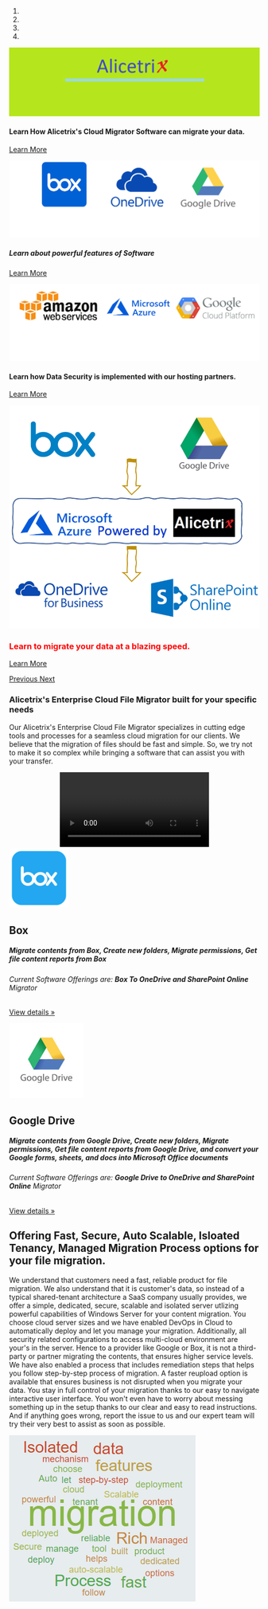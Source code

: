 
<body>

    
<div class="container">
    <p>
        &nbsp;
    </p>
   
   
    
</div>

<div class="container">
        


<div id="myCarousel" class="carousel slide" data-ride="carousel">
    <ol class="carousel-indicators">
        <li data-target="#myCarousel" data-slide-to="0" class=""></li>
        <li data-target="#myCarousel" data-slide-to="1" class=""></li>
        <li data-target="#myCarousel" data-slide-to="2" class=""></li>
        <li data-target="#myCarousel" data-slide-to="3" class="active"></li>
    </ol>
    <div class="carousel-inner">
        <div class="carousel-item">
            <img class="first-slide img-fluid" src="./localhost_files/Alicetrix.png" alt="">
            <div class="carousel-caption d-none d-md-block">
                <p>
                    </p><h4> Learn How Alicetrix's Cloud Migrator Software can migrate your data.</h4>
                    <a class="btn btn-lg btn-primary" href="./about" role="button"> Learn More   </a>
                <p></p>
            </div>
        </div>
        <div class="carousel-item">
            <img class="second-slide img-fluid" src="./localhost_files/Alicetrixb2.png" alt="">
            <div class="container-fluid">
                <div class="carousel-caption d-none d-md-block">
                    <p>
                        </p><h5> Learn about powerful features of Software</h5>
                        <a class="btn btn-lg btn-primary" href="./about" role="button"> Learn More   </a>
                    <p></p>
                </div>
            </div>
        </div>
        <div class="carousel-item">
            <img class="third-slide img-fluid" src="./localhost_files/Alicetrixb3.png" alt="">
            <div class="carousel-caption d-none d-md-block">
                <p>
                    </p>
                    <h4>
                        Learn how Data Security is implemented with our hosting partners.
                    </h4>
                    <a class="btn btn-lg btn-primary" href="./about" role="button"> Learn More   </a>
                <p></p>
            </div>
        </div>
        <div class="carousel-item active">
            <img class="fourth-slide img-fluid" src="./localhost_files/Alicetrix Graphics.png" alt="">
            <div class="carousel-caption d-none d-md-block">
                <p>
                    <font style=" color:red">
                        </font></p><h3><font style=" color:red">Learn to migrate your data at a blazing speed.</font></h3><font style=" color:red">
                        <a class="btn btn-lg btn-primary" href="./about" role="button"> Learn More   </a>
                    </font>
                <p></p>
            </div>
        </div>
    </div>
    <a class="carousel-control-prev" href="./#myCarousel" role="button" data-slide="prev">
        <span class="carousel-control-prev-icon" aria-hidden="true"></span>
        <span class="sr-only">Previous</span>
    </a>
    <a class="carousel-control-next" href="./#myCarousel" role="button" data-slide="next">
        <span class="carousel-control-next-icon" aria-hidden="true"></span>
        <span class="sr-only">Next</span>
    </a>
</div>




<!-- Marketing messaging and featurettes
================================================== -->
<!-- Wrap the rest of the page in another container to center all the content. -->
<div class="container-fluid">
    <div class="row jumbotron">
            <div class="col-md-7">
            <h3 class="featurette-heading">Alicetrix's Enterprise Cloud File Migrator <span class="text-muted"> built for your specific needs </span></h3>
            <p class="lead"> Our Alicetrix's Enterprise Cloud File Migrator specializes in cutting edge tools and processes for a seamless cloud migration for our clients. We believe that the migration of files should be fast and simple. So, we try not to make it so complex while bringing a software that can assist you with your transfer.
</p>
        </div>
    <div class="col-md-5">
        <div align="center">
            <video width="300" controls autoplay>
            <source src="about/Help/video/Alicetrix Video 1.mp4" type="video/mp4">
            Your browser does not support the video tag.
            </video>
        </div>   
    </div>        
</div>
    <!-- Three columns of text below the carousel -->
    <!-- START THE FEATURETTES -->
    <div class="row">
        <div class="col-lg-6">
            <img class="img-fluid " src="./localhost_files/box_logo.png" alt="" width="120">
            <h2>Box</h2>
            <h5>Migrate contents from Box, Create new folders, Migrate permissions, Get file content reports from Box</h5>
            <h6> Current Software Offerings are: <b>Box To OneDrive and SharePoint Online</b> Migrator </h6>
            <p><a class="btn btn-secondary" href="./about" role="button">View details »</a></p>
        </div><!-- /.col-lg-4 -->
        <div class="col-lg-6">
            <img class="img-fluid" src="./localhost_files/google.jpg" alt="" width="150">
            <h2>Google Drive</h2>
            <h5>Migrate contents from Google Drive, Create new folders, Migrate permissions, Get file content reports from Google Drive, and convert your Google forms, sheets, and docs into Microsoft Office documents</h5>
            <h6> Current Software Offerings are: <b>Google Drive to OneDrive and SharePoint Online</b> Migrator </h6>
            <p><a class="btn btn-secondary" href="./about" role="button">View details »</a></p>
        </div><!-- /.col-lg-4 -->      
    </div><!-- /.row -->
    <div class="row  jumbotron">
        <div class="col-md-7 order-md-2">
            <h2 class="featurette-heading">Offering Fast, Secure, Auto Scalable, Isloated Tenancy, Managed Migration Process <span class="text-muted"> options for your file migration.</span></h2>
            <p class="lead"> We understand that customers need a fast, reliable product for file migration. We also understand that it is customer's data, so instead of a typical shared-tenant architecture a SaaS company usually provides, we offer a simple, dedicated, secure, scalable and isolated server utlizing powerful capabilities of Windows Server for your content migration. You choose cloud server sizes and we have enabled DevOps in Cloud to automatically deploy and let you manage your migration. Additionally, all security related configurations to access multi-cloud environment are your's in the server. Hence to a provider like Google or Box, it is not a third-party or partner migrating the contents, that ensures higher service levels. We have also enabled a process that includes remediation steps that helps you follow step-by-step process of migration. A faster reupload option is available that ensures business is not disrupted when you migrate your data. You stay in full control of your migration thanks to our easy to navigate interactive user interface. You won't even have to worry about messing something up in the setup thanks to our clear and easy to read instructions. And if anything goes wrong, report the issue to us and our expert team will try their very best to assist as soon as possible. </p>
        </div>
        <div class="col-md-5 order-md-1">
            <img class="featurette-image img-fluid mx-auto" src="./localhost_files/wordart.png" alt="Generic placeholder image">
        </div>
    </div>
</div>

